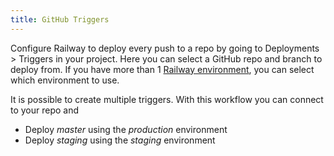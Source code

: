 ```yaml
---
title: GitHub Triggers
---
```


Configure Railway to deploy every push to a repo by going to Deployments > Triggers in your project. Here you can select a GitHub repo and branch to deploy
from. If you have more than 1 [Railway environment](develop/environments), you can
select which environment to use.

It is possible to create multiple triggers. With this workflow you can connect to your repo and
- Deploy _master_ using the _production_ environment
- Deploy _staging_ using the _staging_ environment